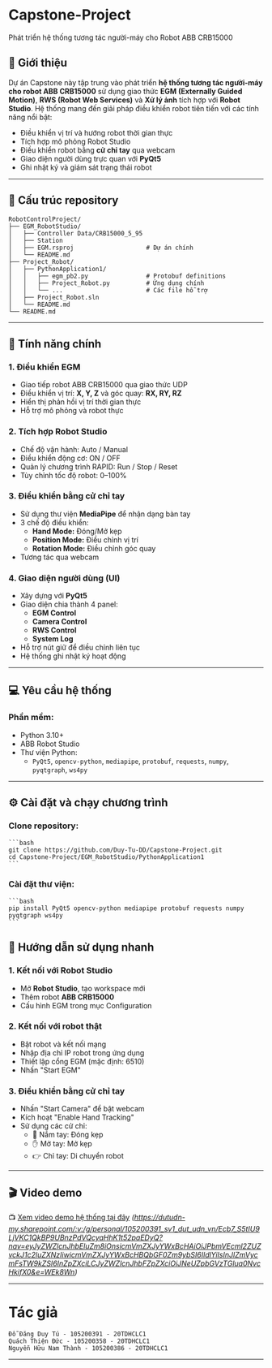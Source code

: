 # Capstone-Project
Phát triển hệ thống tương tác người-máy cho Robot ABB CRB15000
## 📌 Giới thiệu
Dự án Capstone này tập trung vào phát triển **hệ thống tương tác người-máy cho robot ABB CRB15000** sử dụng giao thức **EGM (Externally Guided Motion)**, **RWS (Robot Web Services)** và **Xử lý ảnh** tích hợp với **Robot Studio**. Hệ thống mang đến giải pháp điều khiển robot tiên tiến với các tính năng nổi bật:

- Điều khiển vị trí và hướng robot thời gian thực  
- Tích hợp mô phỏng Robot Studio  
- Điều khiển robot bằng **cử chỉ tay** qua webcam  
- Giao diện người dùng trực quan với **PyQt5**  
- Ghi nhật ký và giám sát trạng thái robot  
---
## 📁 Cấu trúc repository
    RobotControlProject/
    ├── EGM_RobotStudio/                  
    │   ├── Controller Data/CRB15000_5_95
    │   ├── Station
    │   ├── EGM.rsproj                    # Dự án chính
    │   └── README.md 
    ├── Project_Robot/                    
    │   ├── PythonApplication1/
    │   │   ├── egm_pb2.py                # Protobuf definitions
    │   │   ├── Project_Robot.py          # Ứng dụng chính
    │   │   └── ...                       # Các file hỗ trợ
    │   ├── Project_Robot.sln        
    │   └── README.md       
    └── README.md                         
---

## 🧠 Tính năng chính
  ### 1. Điều khiển EGM
  - Giao tiếp robot ABB CRB15000 qua giao thức UDP  
  - Điều khiển vị trí: **X, Y, Z** và góc quay: **RX, RY, RZ**  
  - Hiển thị phản hồi vị trí thời gian thực  
  - Hỗ trợ mô phỏng và robot thực  

  ### 2. Tích hợp Robot Studio
  - Chế độ vận hành: Auto / Manual  
  - Điều khiển động cơ: ON / OFF  
  - Quản lý chương trình RAPID: Run / Stop / Reset  
  - Tùy chỉnh tốc độ robot: 0–100%  

  ### 3. Điều khiển bằng cử chỉ tay
  - Sử dụng thư viện **MediaPipe** để nhận dạng bàn tay  
  - 3 chế độ điều khiển:
    - **Hand Mode:** Đóng/Mở kẹp
    - **Position Mode:** Điều chỉnh vị trí  
    - **Rotation Mode:** Điều chỉnh góc quay  
  - Tương tác qua webcam  

  ###  4. Giao diện người dùng (UI)

  - Xây dựng với **PyQt5**  
  - Giao diện chia thành 4 panel:
    - **EGM Control**
    - **Camera Control**
    - **RWS Control**
    - **System Log**
  - Hỗ trợ nút giữ để điều chỉnh liên tục  
  - Hệ thống ghi nhật ký hoạt động  
---

## 💻 Yêu cầu hệ thống
### Phần mềm:

- Python 3.10+  
- ABB Robot Studio  
- Thư viện Python:
  - `PyQt5`, `opencv-python`, `mediapipe`, `protobuf`, `requests`, `numpy`, `pyqtgraph`, `ws4py`  
---

## ⚙️ Cài đặt và chạy chương trình

  ### Clone repository:

    ```bash
    git clone https://github.com/Duy-Tu-DD/Capstone-Project.git
    cd Capstone-Project/EGM_RobotStudio/PythonApplication1
    ```
  ### Cài đặt thư viện:

    ```bash
    pip install PyQt5 opencv-python mediapipe protobuf requests numpy pyqtgraph ws4py
    ```

## 📘 Hướng dẫn sử dụng nhanh

  ### 1. Kết nối với Robot Studio

  - Mở **Robot Studio**, tạo workspace mới  
  - Thêm robot **ABB CRB15000**  
  - Cấu hình EGM trong mục Configuration  

  ### 2. Kết nối với robot thật

  - Bật robot và kết nối mạng  
  - Nhập địa chỉ IP robot trong ứng dụng  
  - Thiết lập cổng EGM (mặc định: 6510)  
  - Nhấn "Start EGM"  

  ### 3. Điều khiển bằng cử chỉ tay

  - Nhấn "Start Camera" để bật webcam  
  - Kích hoạt "Enable Hand Tracking"  
  - Sử dụng các cử chỉ:
    - 👊 Nắm tay: Đóng kẹp  
    - ✋ Mở tay: Mở kẹp  
    - 👉 Chỉ tay: Di chuyển robot  

  ---

## 🎬 Video demo

📺 [Xem video demo hệ thống tại đây](#) *(https://dutudn-my.sharepoint.com/:v:/g/personal/105200391_sv1_dut_udn_vn/Ecb7_S5tIU9LjVKC1QkBP9UBnzPdVQcyaHhK1t52paEDyQ?nav=eyJyZWZlcnJhbEluZm8iOnsicmVmZXJyYWxBcHAiOiJPbmVEcml2ZUZvckJ1c2luZXNzIiwicmVmZXJyYWxBcHBQbGF0Zm9ybSI6IldlYiIsInJlZmVycmFsTW9kZSI6InZpZXciLCJyZWZlcnJhbFZpZXciOiJNeUZpbGVzTGlua0NvcHkifX0&e=WEk8Wn)*

---

# Tác giả
    Đỗ Đăng Duy Tú - 105200391 - 20TDHCLC1 
    Quách Thiện Đức - 105200358 - 20TDHCLC1
    Nguyễn Hữu Nam Thành - 105200386 - 20TDHCLC1
---

